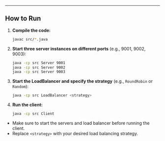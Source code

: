 ---

## How to Run

1. **Compile the code:**
   ```sh
   javac src/*.java
   ```

2. **Start three server instances on different ports** (e.g., 9001, 9002, 9003):
   ```sh
   java -cp src Server 9001
   java -cp src Server 9002
   java -cp src Server 9003
   ```

3. **Start the LoadBalancer and specify the strategy** (e.g., `RoundRobin` or `Random`):
   ```sh
   java -cp src LoadBalancer <strategy>
   ```

4. **Run the client:**
   ```sh
   java -cp src Client
   ```

- Make sure to start the servers and load balancer before running the client.
- Replace `<strategy>` with your desired load balancing strategy.
